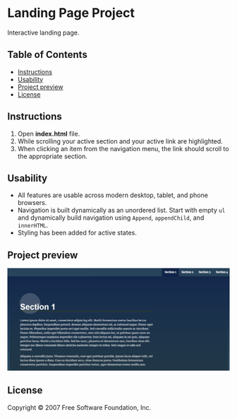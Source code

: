 # Landing Page Project
Interactive landing page.   


  
## Table of Contents  

* [Instructions](#instructions)  
* [Usability](#usability)  
* [Project preview](#project-preview)  
* [License](#License)  


## Instructions  
 
1. Open **index.html** file.   
2. While scrolling your active section and your active link are highlighted.  
3. When clicking an item from the navigation menu, the link should scroll to the  appropriate section.

## Usability  

- All features are usable across modern desktop, tablet, and phone browsers.  
- Navigation is built dynamically as an unordered list. Start with empty `ul` and   dynamically build navigation using `Append`, `appendChild`, and `innerHTML`.    
- Styling has been added for active states.

## Project preview  

![landing page](imgs/page.jpg)  


## License  
Copyright © 2007 Free Software Foundation, Inc.
